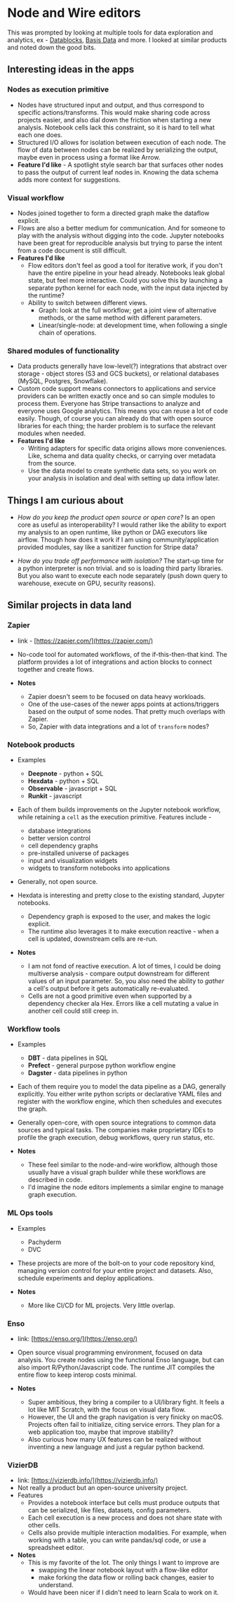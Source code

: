 # Node and Wire editors

This was prompted by looking at multiple tools for data exploration and analytics, ex - [Datablocks](https://datablocks.pro/), [Basis Data](https://www.getbasis.com/) and more. I looked at similar products and noted down the good bits.  

## Interesting ideas in the apps

### Nodes as execution primitive

* Nodes have structured input and output, and thus correspond to specific actions/transforms. This would make sharing code across projects easier, and also dial down the friction when starting a new analysis. 
Notebook cells lack this constraint, so it is hard to tell what each one does.
* Structured I/O allows for isolation between execution of each node. The flow of data between nodes can be realized by serializing the output, maybe even in process using a format like Arrow.
* **Feature I'd like** - A spotlight style search bar that surfaces other nodes to pass the output of current leaf nodes in. Knowing the data schema adds more context for suggestions.

### Visual workflow

- Nodes joined together to form a directed graph make the dataflow explicit.
- Flows are also a better medium for communication. And for someone to play with the analysis without digging into the code. Jupyter notebooks have been great for reproducible analysis but trying to parse the intent from a code document is still difficult.
- **Features I'd like**
    - Flow editors don't feel as good a tool for iterative work, if you don't have the entire pipeline in your head already. Notebooks leak global state, but feel more interactive. Could you solve this by launching a separate python kernel for each node, with the input data injected by the runtime?
    - Ability to switch between different views. 
        - Graph: look at the full workflow; get a joint view of alternative methods, or the same method with different parameters.
        - Linear/single-node: at development time, when following a single chain of operations.

### Shared modules of functionality

- Data products generally have low-level(?) integrations that abstract over storage - object stores (S3 and GCS buckets), or relational databases (MySQL, Postgres, Snowflake).
- Custom code support means connectors to applications and service providers can be written exactly once and so can simple modules to process them. Everyone has Stripe transactions to analyze and everyone uses Google analytics. This means you can reuse a lot of code easily. Though, of course you can already do that with open source libraries for each thing; the harder problem is to surface the relevant modules when needed. 
- **Features I'd like**
    - Writing adapters for specific data origins allows more conveniences. Like, schema and data quality checks, or carrying over metadata from the source.
    - Use the data model to create synthetic data sets, so you work on your analysis in isolation and deal with setting up data inflow later.

## Things I am curious about

- _How do you keep the product open source or open core?_
Is an open core as useful as interoperability? I would rather like the ability to export my analysis to an open runtime, like python or DAG executors like airflow. Though how does it work if I am using community/application provided modules, say like a sanitizer function for Stripe data?

- _How do you trade off performance with isolation?_
The start-up time for a python interpreter is non trivial. and so is loading third party libraries. But you also want to execute each node separately (push down query to warehouse, execute on GPU, security reasons).

## Similar projects in data land

### Zapier

- link - [https://zapier.com/](https://zapier.com/)

- No-code tool for automated workflows, of the if-this-then-that kind. The platform provides a lot of integrations and action blocks to connect together and create flows.

- **Notes**
    - Zapier doesn't seem to be focused on data heavy workloads.
    - One of the use-cases of the newer apps points at actions/triggers based on the output of some nodes. That pretty much overlaps with Zapier.
    - So, Zapier with data integrations and a lot of `transform` nodes?

### Notebook products

- Examples
    - **Deepnote** - python + SQL
    - **Hexdata** - python + SQL
    - **Observable** - javascript + SQL
    - **Runkit** - javascript

- Each of them builds improvements on the Jupyter notebook workflow, while retaining a `cell` as the execution primitive. Features include -
    - database integrations
    - better version control
    - cell dependency graphs
    - pre-installed universe of packages
    - input and visualization widgets
    - widgets to transform notebooks into applications

- Generally, not open source.

- Hexdata is interesting and pretty close to the existing standard, Jupyter notebooks. 
    - Dependency graph is exposed to the user, and makes the logic explicit.
    - The runtime also leverages it to make execution reactive - when a cell is updated, downstream cells are re-run.

- **Notes**
    - I am not fond of reactive execution. A lot of times, I could be doing multiverse analysis - compare output downstream for different values of an input parameter. So, you also need the ability to _gather_ a cell's output before it gets automatically re-evaluated.
    - Cells are not a good primitive even when supported by a dependency checker ala Hex. Errors like a cell mutating a value in another cell could still creep in.

### Workflow tools

- Examples
    - **DBT** - data pipelines in SQL
    - **Prefect** - general purpose python workflow engine
    - **Dagster** - data pipelines in python

- Each of them require you to model the data pipeline as a DAG, generally explicitly. You either write python scripts or declarative YAML files and register with the workflow engine, which then schedules and executes the graph.

- Generally open-core, with open source integrations to common data sources and typical tasks. The companies make proprietary IDEs to profile the graph execution, debug workflows, query run status, etc.

- **Notes**
    - These feel similar to the node-and-wire workflow, although those usually have a visual graph builder while these workflows are described in code.
    - I'd imagine the node editors implements a similar engine to manage graph execution.

### ML Ops tools

- Examples
    - Pachyderm
    - DVC

- These projects are more of the bolt-on to your code repository kind, managing version control for your entire project and datasets. Also, schedule experiments and deploy applications.

- **Notes**
    - More like CI/CD for ML projects. Very little overlap.

### Enso

- link: [https://enso.org/](https://enso.org/)

- Open source visual programming environment, focused on data analysis. You create nodes using the functional Enso language, but can also import R/Python/Javascript code. The runtime JIT compiles the entire flow to keep interop costs minimal.

- **Notes**
    - Super ambitious, they bring a compiler to a UI/library fight. It feels a lot like MIT Scratch, with the focus on visual data flow.
    - However, the UI and the graph navigation is very finicky on macOS. Projects often fail to initialize, citing service errors. They plan for a web application too, maybe that improve stability?
    - Also curious how many UX features can be realized without inventing a new language and just a regular python backend. 

### VizierDB

- link: [https://vizierdb.info/](https://vizierdb.info/)
- Not really a product but an open-source university project.
- Features
    - Provides a notebook interface but cells must produce outputs that can be serialized, like files, datasets, config parameters.
    - Each cell execution is a new process and does not share state with other cells.
    - Cells also provide multiple interaction modalities. For example, when working with a table, you can write pandas/sql code, or use a spreadsheet editor.
- **Notes**
    - This is my favorite of the lot. The only things I want to improve are
        - swapping the linear notebook layout with a flow-like editor
        - make forking the data flow or rolling back changes, easier to understand.
    - Would have been nicer if I didn't need to learn Scala to work on it.